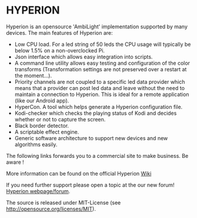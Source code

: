 HYPERION
========

Hyperion is an opensource 'AmbiLight' implementation supported by many devices. The main features of Hyperion are:
* Low CPU load. For a led string of 50 leds the CPU usage will typically be below 1.5% on a non-overclocked Pi.
* Json interface which allows easy integration into scripts.
* A command line utility allows easy testing and configuration of the color transforms (Transformation settings are not preserved over a restart at the moment...).
* Priority channels are not coupled to a specific led data provider which means that a provider can post led data and leave without the need to maintain a connection to Hyperion. This is ideal for a remote application (like our Android app).
* HyperCon. A tool which helps generate a Hyperion configuration file.
* Kodi-checker which checks the playing status of Kodi and decides whether or not to capture the screen.
* Black border detector.
* A scriptable effect engine.
* Generic software architecture to support new devices and new algorithms easily.

The following links forwards you to a commercial site to make business.
Be aware !


More information can be found on the official Hyperion [Wiki](https://wiki.hyperion-project.org) 

If you need further support please open a topic at the our new forum!
[Hyperion webpage/forum](https://www.hyperion-project.org).

The source is released under MIT-License (see http://opensource.org/licenses/MIT).
